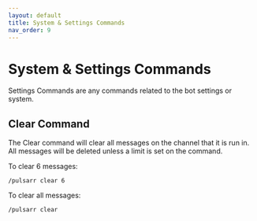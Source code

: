 ```yaml
---
layout: default
title: System & Settings Commands
nav_order: 9
---
```


# System & Settings Commands

Settings Commands are any commands related to the bot settings or system.


## Clear Command

The Clear command will clear all messages on the channel that it is run in.
All messages will be deleted unless a limit is set on the command.

To clear 6 messages:

```shell
/pulsarr clear 6
```

To clear all messages:

```shell
/pulsarr clear
```
